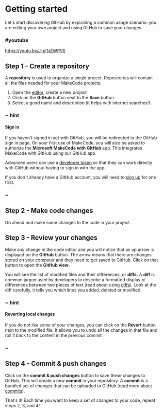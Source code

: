 # Getting started

Let's start discovering GitHub by explaining a common usage scenario: you are editing your own project and using GitHub to save your changes.

### #youtube

https://youtu.be/J-pI1sEWPV0

## Step 1 - Create a repository

A **repository** is used to organize a single project. Repositories will contain all the files needed for your MakeCode projects.

1. Open the [editor](@homeurl@), create a new project
2. Click on the **GitHub** button next to the **Save** button.
3. Select a good name and description (it helps with internet searches!).

### ~ hint

#### Sign in

If you haven't signed in yet with GitHub, you will be redirected to the GitHub sign in page. On your first use of MakeCode, you will also be asked to authorize the **Microsoft MakeCode with GitHub** app. This integrates MakeCode with GitHub using our GitHub app.

Advanced users can use a [developer token](/github/token) so that they can work directly with GitHub without having to sign in with the app.

If you don't already have a GitHub account, you will need to [sign up](/github/sign-up) for one first.

### ~

## Step 2 - Make code changes

Go ahead and make some changes to the code in your project.

## Step 3 - Review your changes

Make any change in the code editor and you will notice that an up arrow is displayed
on the **GitHub** button. The arrow means that there are changes stored on your computer and they need to get saved to GitHub. Click on that button to open the **GitHub view**.

You will see the list of modified files and their differences, or **diffs**. A **diff** is common jargon used by developers to describe a formatted display of differences between two pieces of text (read about using [diffs](/github/diff)). Look at the diff carefully, it tells you which lines you added, deleted or modified.

### ~ hint

#### Reverting local changes

If you do not like some of your changes, you can click on the **Revert** button next to the modified file. It allows you to undo all the changes in that file and roll it back to the content in the previous commit.

### ~

## Step 4 - Commit & push changes

Click on the **commit & push changes** button to save these changes to GitHub. This will create a new **commit** in your repository. A **commit** is a bundled set of changes that can be uploaded to GitHub (read more about [commits](/github/commit)).


That's it! Each time you want to keep a set of changes to your code, repeat steps 2, 3, and 4!
